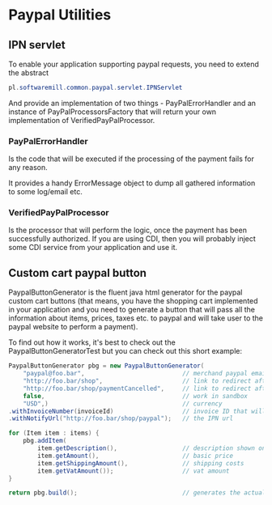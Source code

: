 # Paypal Utilities

## IPN servlet

To enable your application supporting paypal requests, you need to extend the abstract

```java
pl.softwaremill.common.paypal.servlet.IPNServlet
```

And provide an implementation of two things - PayPalErrorHandler and an instance of PayPalProcessorsFactory that will
return your own implementation of VerifiedPayPalProcessor.

### PayPalErrorHandler

Is the code that will be executed if the processing of the payment fails for any reason.

It provides a handy ErrorMessage object to dump all gathered information to some log/email etc.

### VerifiedPayPalProcessor

Is the processor that will perform the logic, once the payment has been successfully authorized. If you are using CDI,
 then you will probably inject some CDI service from your application and use it.

## Custom cart paypal button

PaypalButtonGenerator is the fluent java html generator for the paypal custom cart buttons
(that means, you have the shopping cart implemented in your application and you need to generate a button that will pass
all the information about items, prices, taxes etc. to paypal and will take user to the paypal website to perform a payment).

To find out how it works, it's best to check out the PaypalButtonGeneratorTest but you can check out this short example:

```java
PaypalButtonGenerator pbg = new PaypalButtonGenerator(
    "paypal@foo.bar",                           // merchand paypal email
    "http://foo.bar/shop",                      // link to redirect after successful transaction
    "http://foo.bar/shop/paymentCancelled",     // link to redirect after cancelled transaction
    false,                                      // work in sandbox
    "USD",)                                     // currency
.withInvoiceNumber(invoiceId)                   // invoice ID that will be passed back to IPN
.withNotifyUrl("http://foo.bar/shop/paypal");   // the IPN url

for (Item item : items) {
    pbg.addItem(
        item.getDescription(),                  // description shown on paypal
        item.getAmount(),                       // basic price
        item.getShippingAmount(),               // shipping costs
        item.getVatAmount());                   // vat amount
}

return pbg.build();                             // generates the actuall html
```
